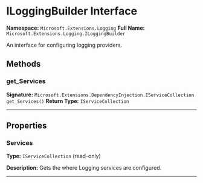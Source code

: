 # ILoggingBuilder Interface

**Namespace:** `Microsoft.Extensions.Logging`
**Full Name:** `Microsoft.Extensions.Logging.ILoggingBuilder`

An interface for configuring logging providers.

## Methods

### get_Services

**Signature:** `Microsoft.Extensions.DependencyInjection.IServiceCollection get_Services()`
**Return Type:** `IServiceCollection`

---

## Properties

### Services

**Type:** `IServiceCollection` (read-only)

**Description:** Gets the  where Logging services are configured.

---